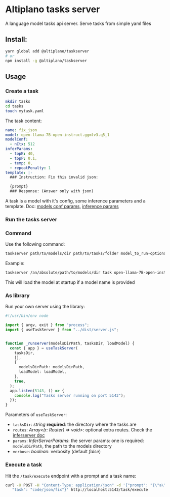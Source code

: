 # Altiplano tasks server

A language model tasks api server. Serve tasks from simple yaml files

## Install:

```bash
yarn global add @altiplano/taskserver
# or 
npm install -g @altiplano/taskserver
```

## Usage

### Create a task

```bash
mkdir tasks
cd tasks
touch mytask.yaml
```

The task content:

```yaml
name: fix_json
model: open-llama-7B-open-instruct.ggmlv3.q5_1
modelConf:
  - nCtx: 512
inferParams:
  - topK: 40,
  - topP: 0.1,
  - temp: 0,
  - repeatPenalty: 1
template: |-
  ### Instruction: Fix this invalid json:

  {prompt}
  ### Response: (Answer only with json)
```

A task is a model with it's config, some inference parameters and a template. Doc:
[models conf params](https://github.com/synw/altiplano/tree/main/packages/usellama#loading-a-model), 
[inference params](https://github.com/synw/altiplano/tree/main/packages/usellama#inference-parameters)

### Run the tasks server

### Command

Use the following command:

```bash
taskserver path/to/models/dir path/to/tasks/folder model_to_run-optional
```

Example:

```bash
taskserver /an/absolute/path/to/models/dir task open-llama-7B-open-instruct.ggmlv3.q5_1.bin
```

This will load the model at startup if a model name is provided

### As library

Run your own server using the library:

```ts
#!/usr/bin/env node

import { argv, exit } from "process";
import { useTaskServer } from "../dist/server.js";


function _runserver(modelsDirPath, tasksDir, loadModel) {
  const { app } = useTaskServer(
    tasksDir,
    [],
    {
      modelsDirPath: modelsDirPath,
      loadModel: loadModel,
    },
    true,
  );
  app.listen(5143, () => {
    console.log("Tasks server running on port 5143");
  });
}
```

Parameters of `useTaskServer`:

- `tasksDir`: *string* **required**: the directory where the tasks are
- `routes`: *Array<(r: Router) => void>*: optional extra routes. Check the [inferserver doc](https://github.com/synw/altiplano/tree/main/packages/inferserver#router-options)
- `params`: *InferServerParams*: the server params: one is required: `modelsDirPath`, the path to the models directory
- `verbose`: *boolean*: verbosity (default *false*)

### Execute a task

Hit the `/task/execute` endpoint with a prompt and a task name:

```bash
curl -X POST -H "Content-Type: application/json" -d '{"prompt": "{\"a\":1,}", \
   "task": "code/json/fix"}' http://localhost:5143/task/execute
```

